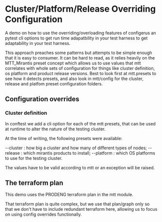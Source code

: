 # Cluster/Platform/Release Overriding Configuration

A demo on how to use the overriding/overloading features of configerus an
pytest cli options to get run time adapatbility in your test harness
to get adaptability in your test harness.

This approach preaches some patterns but attempts to be simple enough that it is
easy to consumer.
It can be hard to read, as it relies heavily on the MTT_Mirantis preset concept
which allows us to use values that mtt correlates with whole sets of
configuration for things like cluster definition, os platform and product
release versions.  Best to look first at mtt.presets to see how it
detects presets, and also look in mtt/config for the cluster, release
and platfom preset configuration folders.

## Configuration overrides

### Cluster definition

In conftest we add a cli option for each of the mtt presets, that can
be used at runtime to alter the nature of the testing cluster.

At the time of writing, the following presets were available:

--cluster : how big a cluster and how many of different types of nodes;
--release : which mirantis products to install;
--platform : which OS platforms to use for the testing cluster.

The values have to be valid according to mtt or an exception will be
raised.

## The terraform plan

This demo uses the PRODENG terraform plan in the mtt module.

That terraform plan is quite complex, but we use that plan/graph only so that
we don't have to include redundant terraform here, allowing us to focus on using
config overrides functionally.
